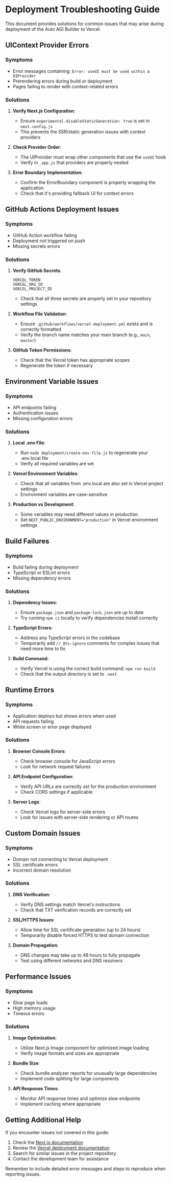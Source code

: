 # Deployment Troubleshooting Guide

This document provides solutions for common issues that may arise during deployment of the Auto AGI Builder to Vercel.

## UIContext Provider Errors

### Symptoms
- Error messages containing: `Error: useUI must be used within a UIProvider`
- Prerendering errors during build or deployment
- Pages failing to render with context-related errors

### Solutions
1. **Verify Next.js Configuration**:
   - Ensure `experimental.disableStaticGeneration: true` is set in `next.config.js`
   - This prevents the SSR/static generation issues with context providers

2. **Check Provider Order**:
   - The UIProvider must wrap other components that use the `useUI` hook
   - Verify in `_app.js` that providers are properly nested

3. **Error Boundary Implementation**:
   - Confirm the ErrorBoundary component is properly wrapping the application
   - Check that it's providing fallback UI for context errors

## GitHub Actions Deployment Issues

### Symptoms
- GitHub Action workflow failing
- Deployment not triggered on push
- Missing secrets errors

### Solutions
1. **Verify GitHub Secrets**:
   ```
   VERCEL_TOKEN
   VERCEL_ORG_ID
   VERCEL_PROJECT_ID
   ```
   - Check that all three secrets are properly set in your repository settings

2. **Workflow File Validation**:
   - Ensure `.github/workflows/vercel-deployment.yml` exists and is correctly formatted
   - Verify the branch name matches your main branch (e.g., `main`, `master`)

3. **GitHub Token Permissions**:
   - Check that the Vercel token has appropriate scopes
   - Regenerate the token if necessary

## Environment Variable Issues

### Symptoms
- API endpoints failing
- Authentication issues
- Missing configuration errors

### Solutions
1. **Local .env File**:
   - Run `node deployment/create-env-file.js` to regenerate your .env.local file
   - Verify all required variables are set

2. **Vercel Environment Variables**:
   - Check that all variables from .env.local are also set in Vercel project settings
   - Environment variables are case-sensitive

3. **Production vs Development**:
   - Some variables may need different values in production
   - Set `NEXT_PUBLIC_ENVIRONMENT="production"` in Vercel environment settings

## Build Failures

### Symptoms
- Build failing during deployment
- TypeScript or ESLint errors
- Missing dependency errors

### Solutions
1. **Dependency Issues**:
   - Ensure `package.json` and `package-lock.json` are up to date
   - Try running `npm ci` locally to verify dependencies install correctly

2. **TypeScript Errors**:
   - Address any TypeScript errors in the codebase
   - Temporarily add `// @ts-ignore` comments for complex issues that need more time to fix

3. **Build Command**:
   - Verify Vercel is using the correct build command: `npm run build`
   - Check that the output directory is set to `.next`

## Runtime Errors

### Symptoms
- Application deploys but shows errors when used
- API requests failing
- White screen or error page displayed

### Solutions
1. **Browser Console Errors**:
   - Check browser console for JavaScript errors
   - Look for network request failures

2. **API Endpoint Configuration**:
   - Verify API URLs are correctly set for the production environment
   - Check CORS settings if applicable

3. **Server Logs**:
   - Check Vercel logs for server-side errors
   - Look for issues with server-side rendering or API routes

## Custom Domain Issues

### Symptoms
- Domain not connecting to Vercel deployment
- SSL certificate errors
- Incorrect domain resolution

### Solutions
1. **DNS Verification**:
   - Verify DNS settings match Vercel's instructions
   - Check that TXT verification records are correctly set

2. **SSL/HTTPS Issues**:
   - Allow time for SSL certificate generation (up to 24 hours)
   - Temporarily disable forced HTTPS to test domain connection

3. **Domain Propagation**:
   - DNS changes may take up to 48 hours to fully propagate
   - Test using different networks and DNS resolvers

## Performance Issues

### Symptoms
- Slow page loads
- High memory usage
- Timeout errors

### Solutions
1. **Image Optimization**:
   - Utilize Next.js Image component for optimized image loading
   - Verify image formats and sizes are appropriate

2. **Bundle Size**:
   - Check bundle analyzer reports for unusually large dependencies
   - Implement code splitting for large components

3. **API Response Times**:
   - Monitor API response times and optimize slow endpoints
   - Implement caching where appropriate

## Getting Additional Help

If you encounter issues not covered in this guide:

1. Check the [Next.js documentation](https://nextjs.org/docs)
2. Review the [Vercel deployment documentation](https://vercel.com/docs)
3. Search for similar issues in the project repository
4. Contact the development team for assistance

Remember to include detailed error messages and steps to reproduce when reporting issues.

